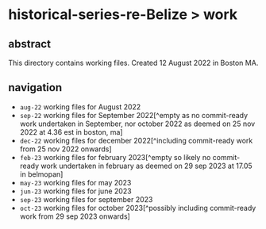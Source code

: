 # historical-series-re-Belize > work

## abstract

This directory contains working files. Created 12 August 2022 in Boston MA.

## navigation

- `aug-22` working files for August 2022
- `sep-22` working files for September 2022[^empty as no commit-ready work undertaken in September, nor october 2022 as deemed on 25 nov 2022 at 4.36 est in boston, ma]
- `dec-22` working files for december 2022[^including commit-ready work from 25 nov 2022 onwards]
- `feb-23` working files for february 2023[^empty so likely no commit-ready work undertaken in february as deemed on 29 sep 2023 at 17.05 in belmopan]
- `may-23` working files for may 2023
- `jun-23` working files for june 2023
- `sep-23` working files for september 2023
- `oct-23` working files for october 2023[^possibly including commit-ready work from 29 sep 2023 onwards]

